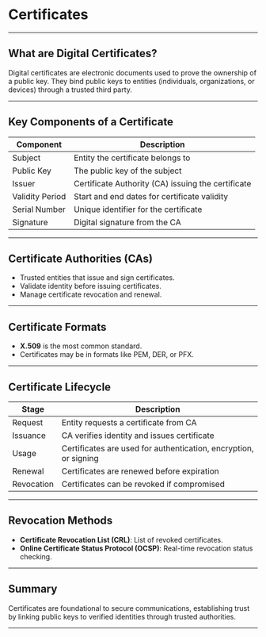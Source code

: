 # Certificates

---

## What are Digital Certificates?

Digital certificates are electronic documents used to prove the ownership of a public key. They bind public keys to entities (individuals, organizations, or devices) through a trusted third party.

---

## Key Components of a Certificate

| Component          | Description                              |
|--------------------|------------------------------------------|
| Subject            | Entity the certificate belongs to        |
| Public Key         | The public key of the subject            |
| Issuer             | Certificate Authority (CA) issuing the certificate |
| Validity Period    | Start and end dates for certificate validity |
| Serial Number      | Unique identifier for the certificate    |
| Signature          | Digital signature from the CA            |

---

## Certificate Authorities (CAs)

- Trusted entities that issue and sign certificates.
- Validate identity before issuing certificates.
- Manage certificate revocation and renewal.

---

## Certificate Formats

- **X.509** is the most common standard.
- Certificates may be in formats like PEM, DER, or PFX.

---

## Certificate Lifecycle

| Stage              | Description                                 |
|--------------------|---------------------------------------------|
| Request            | Entity requests a certificate from CA       |
| Issuance           | CA verifies identity and issues certificate |
| Usage              | Certificates are used for authentication, encryption, or signing |
| Renewal            | Certificates are renewed before expiration  |
| Revocation         | Certificates can be revoked if compromised  |

---

## Revocation Methods

- **Certificate Revocation List (CRL)**: List of revoked certificates.
- **Online Certificate Status Protocol (OCSP)**: Real-time revocation status checking.

---

## Summary

Certificates are foundational to secure communications, establishing trust by linking public keys to verified identities through trusted authorities.

---
